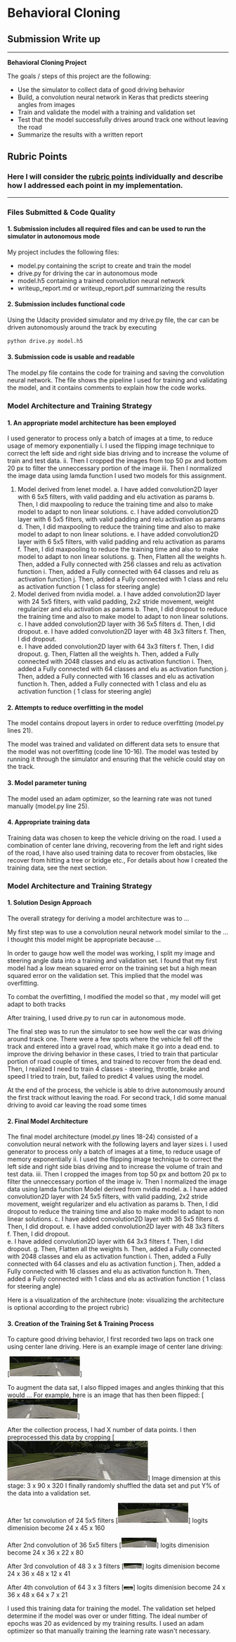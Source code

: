 # **Behavioral Cloning** 

## Submission Write up

---

**Behavioral Cloning Project**

The goals / steps of this project are the following:
* Use the simulator to collect data of good driving behavior
* Build, a convolution neural network in Keras that predicts steering angles from images
* Train and validate the model with a training and validation set
* Test that the model successfully drives around track one without leaving the road
* Summarize the results with a written report


[//]: # (Image References)

[image1]: ./examples/placeholder.png "Model Visualization"
[image2]: ./examples/placeholder.png "Grayscaling"
[image3]: ./examples/placeholder_small.png "Recovery Image"
[image4]: ./examples/placeholder_small.png "Recovery Image"
[image5]: ./examples/placeholder_small.png "Recovery Image"
[image6]: ./examples/placeholder_small.png "Normal Image"
[image7]: ./examples/placeholder_small.png "Flipped Image"

## Rubric Points
### Here I will consider the [rubric points](https://review.udacity.com/#!/rubrics/432/view) individually and describe how I addressed each point in my implementation.  

---
### Files Submitted & Code Quality

#### 1. Submission includes all required files and can be used to run the simulator in autonomous mode

My project includes the following files:
* model.py containing the script to create and train the model
* drive.py for driving the car in autonomous mode
* model.h5 containing a trained convolution neural network 
* writeup_report.md or writeup_report.pdf summarizing the results

#### 2. Submission includes functional code
Using the Udacity provided simulator and my drive.py file, the car can be driven autonomously around the track by executing 
```sh
python drive.py model.h5
```

#### 3. Submission code is usable and readable

The model.py file contains the code for training and saving the convolution neural network. The file shows the pipeline I used for training and validating the model, and it contains comments to explain how the code works.

### Model Architecture and Training Strategy

#### 1. An appropriate model architecture has been employed
I used generator to process only a batch of images at a time, to reduce usage of memory exponentially
i. I used the flipping image technique to correct the left side and right side bias driving and to increase the volume of train and test data.
ii. Then I cropped the images from top 50 px and bottom 20 px to filter the unneccessary portion of the image
iii. Then I normalized the image data using lamda function
I used two models for this assignment.
1. Model derived from lenet model. 
    a. I have added convolution2D layer with 6 5x5 filters, with valid padding and elu activation as params
    b. Then, I did maxpooling to reduce the training time and also to make model to adapt to non linear solutions.
    c. I have added convolution2D layer with 6 5x5 filters, with valid padding and relu activation as params
    d. Then, I did maxpooling to reduce the training time and also to make model to adapt to non linear solutions.
    e. I have added convolution2D layer with 6 5x5 filters, with valid padding and relu activation as params
    f. Then, I did maxpooling to reduce the training time and also to make model to adapt to non linear solutions.
    g. Then, Flatten all the weights
    h. Then, added a Fully connected with 256 classes and relu as activation function
    i. Then, added a Fully connected with 64 classes and relu as activation function
    j. Then, added a Fully connected with 1 class and relu as activation function ( 1 class for steering angle)
2. Model derived from nvidia model.
    a. I have added convolution2D layer with 24 5x5 filters, with valid padding, 2x2 stride movement, weight regularizer and elu activation as params
    b. Then, I did dropout to reduce the training time and also to make model to adapt to non linear solutions.
    c. I have added convolution2D layer with 36 5x5 filters
    d. Then, I did dropout.
    e. I have added convolution2D layer with 48 3x3 filters
    f. Then, I did dropout.  
    e. I have added convolution2D layer with 64 3x3 filters
    f. Then, I did dropout.
    g. Then, Flatten all the weights
    h. Then, added a Fully connected with 2048 classes and elu as activation function
    i. Then, added a Fully connected with 64 classes and elu as activation function
    j. Then, added a Fully connected with 16 classes and elu as activation function
    h. Then, added a Fully connected with 1 class and elu as activation function ( 1 class for steering angle)
#### 2. Attempts to reduce overfitting in the model

The model contains dropout layers in order to reduce overfitting (model.py lines 21). 

The model was trained and validated on different data sets to ensure that the model was not overfitting (code line 10-16). The model was tested by running it through the simulator and ensuring that the vehicle could stay on the track.

#### 3. Model parameter tuning

The model used an adam optimizer, so the learning rate was not tuned manually (model.py line 25).

#### 4. Appropriate training data

Training data was chosen to keep the vehicle driving on the road. I used a combination of center lane driving, recovering from the left and right sides of the road, I have also used training data to recover from obstacles, like recover from hitting a tree or bridge etc.,
For details about how I created the training data, see the next section. 

### Model Architecture and Training Strategy

#### 1. Solution Design Approach

The overall strategy for deriving a model architecture was to ...

My first step was to use a convolution neural network model similar to the ... I thought this model might be appropriate because ...

In order to gauge how well the model was working, I split my image and steering angle data into a training and validation set. I found that my first model had a low mean squared error on the training set but a high mean squared error on the validation set. This implied that the model was overfitting. 

To combat the overfitting, I modified the model so that , my model will get adapt to both tracks

After training, I used drive.py to run car in autonomous mode. 

The final step was to run the simulator to see how well the car was driving around track one. There were a few spots where the vehicle fell off the track and entered into a gravel road, which make it go into a dead end. to improve the driving behavior in these cases, I tried to train that particular portion of road couple of times, and trained to recover from the dead end. 
Then, I realized I need to train 4 classes - steering, throttle, brake and speed
I tried to train, but, failed to predict 4 values using the model.

At the end of the process, the vehicle is able to drive autonomously around the  first track without leaving the road. For second track, I did some manual driving to avoid car leaving the road some times

#### 2. Final Model Architecture

The final model architecture (model.py lines 18-24) consisted of a convolution neural network with the following layers and layer sizes 
i. I used generator to process only a batch of images at a time, to reduce usage of memory exponentially
ii. I used the flipping image technique to correct the left side and right side bias driving and to increase the volume of train and test data.
iii. Then I cropped the images from top 50 px and bottom 20 px to filter the unneccessary portion of the image
iv. Then I normalized the image data using lamda function
Model derived from nvidia model.
    a. I have added convolution2D layer with 24 5x5 filters, with valid padding, 2x2 stride movement, weight regularizer and elu                 activation as params
    b. Then, I did dropout to reduce the training time and also to make model to adapt to non linear solutions.
    c. I have added convolution2D layer with 36 5x5 filters
    d. Then, I did dropout.
    e. I have added convolution2D layer with 48 3x3 filters
    f. Then, I did dropout.  
    e. I have added convolution2D layer with 64 3x3 filters
    f. Then, I did dropout.
    g. Then, Flatten all the weights
    h. Then, added a Fully connected with 2048 classes and elu as activation function
    i. Then, added a Fully connected with 64 classes and elu as activation function
    j. Then, added a Fully connected with 16 classes and elu as activation function
    h. Then, added a Fully connected with 1 class and elu as activation function ( 1 class for steering angle)

Here is a visualization of the architecture (note: visualizing the architecture is optional according to the project rubric)


#### 3. Creation of the Training Set & Training Process

To capture good driving behavior, I first recorded two laps on track one using center lane driving. Here is an example image of center lane driving:

[![N|Solid](https://github.com/tkhgf/CarND-Behavioral-Cloning-P3-master/blob/master/examples/sample_1st_conv.jpg)]

To augment the data sat, I also flipped images and angles thinking that this would ... For example, here is an image that has then been flipped:
[![N|Solid](https://github.com/tkhgf/CarND-Behavioral-Cloning-P3-master/blob/master/examples/flipped_sample_1st_conv.jpg)]

After the collection process, I had X number of data points. I then preprocessed this data by cropping
[![N|Solid](https://github.com/tkhgf/CarND-Behavioral-Cloning-P3-master/blob/master/examples/sample_cropped.jpg)]
Image dimension at this stage: 3 x 90 x 320
I finally randomly shuffled the data set and put Y% of the data into a validation set. 

After 1st convolution of 24 5x5 filters
[![N|Solid](https://github.com/tkhgf/CarND-Behavioral-Cloning-P3-master/blob/master/examples/sample_1st_conv.jpg)]
logits dimenision become 24 x 45 x 160 

After 2nd convolution of 36 5x5 filters
[![N|Solid](https://github.com/tkhgf/CarND-Behavioral-Cloning-P3-master/blob/master/examples/sample_2nd_conv.jpg)]
logits dimenision become 24 x 36 x 22 x 80

After 3rd convolution of 48 3 x 3 filters
[![N|Solid](https://github.com/tkhgf/CarND-Behavioral-Cloning-P3-master/blob/master/examples/sample_3rd_conv.jpg)]
logits dimenision become 24 x 36 x 48 x 12 x 41 

After 4th convolution of 64 3 x 3 filters
[![N|Solid](https://github.com/tkhgf/CarND-Behavioral-Cloning-P3-master/blob/master/examples/sample_4th_conv.jpg)]
logits dimenision become 24 x 36 x 48 x 64 x 7 x 21

I used this training data for training the model. The validation set helped determine if the model was over or under fitting. The ideal number of epochs was 20 as evidenced by my training results. I used an adam optimizer so that manually training the learning rate wasn't necessary.
